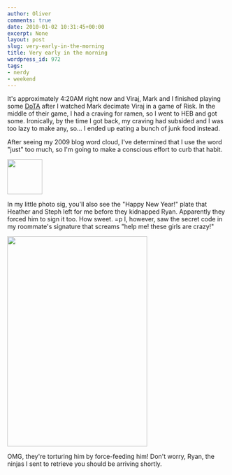 ```yaml
---
author: Oliver
comments: true
date: 2010-01-02 10:31:45+00:00
excerpt: None
layout: post
slug: very-early-in-the-morning
title: Very early in the morning
wordpress_id: 972
tags:
- nerdy
- weekend
---
```


It's approximately 4:20AM right now and Viraj, Mark and I finished playing some <a href="http://www.getdota.com">DoTA</a> after I watched Mark decimate Viraj in a game of Risk.  In the middle of their game, I had a craving for ramen, so I went to HEB and got some.  Ironically, by the time I got back, my craving had subsided and I was too lazy to make any, so... I ended up eating a bunch of junk food instead.

After seeing my 2009 blog word cloud, I've determined that I use the word "just" too much, so I'm going to make a conscious effort to curb that habit.

<a href="https://www.owiber.com/2010/01/02/very-early-in-the-morning/photo-on-2010-01-02-at-04-27/" rel="attachment wp-att-973"><img src="https://www.owiber.com/wp-content/uploads/2010/01/Photo-on-2010-01-02-at-04.27-80x80.jpg" alt="" title="Photo on 2010-01-02 at 04.27" width="80" height="80" class="alignnone size-thumbnail wp-image-973" /></a>

In my little photo sig, you'll also see the "Happy New Year!" plate that Heather and Steph left for me before they kidnapped Ryan.  Apparently they forced him to sign it too.  How sweet. =p  I, however, saw the secret code in my roommate's signature that screams "help me! these girls are crazy!"

<a href="https://www.owiber.com/2010/01/02/very-early-in-the-morning/photo-2/" rel="attachment wp-att-977"><img src="https://www.owiber.com/wp-content/uploads/2010/01/photo.jpg" alt="" title="Ryan SMS Kidnapped" width="320" height="480" class="alignnone size-full wp-image-977" /></a>

OMG, they're torturing him by force-feeding him!  Don't worry, Ryan, the ninjas I sent to retrieve you should be arriving shortly.